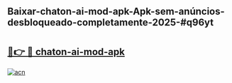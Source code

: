 ## Baixar-chaton-ai-mod-apk-Apk-sem-anúncios-desbloqueado-completamente-2025-#q96yt

# <h2><a href="https://ainizakaria.my?title=chaton-ai-mod-apk&ref=20M">🔗👉 🔴 chaton-ai-mod-apk</a></h2>

[![acn](https://github.com/user-attachments/assets/0f9c940e-d8b0-45ae-aac7-cd30a18b3e1c)](https://ainizakaria.my?title=chaton-ai-mod-apk&ref=20M)

